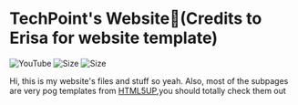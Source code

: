 # TechPoint's Website🎨(Credits to Erisa for website template)
![YouTube](https://img.shields.io/youtube/channel/subscribers/UCwhBpx4YeI5UwloKvEYZ5kw?style=social) ![Size](https://img.shields.io/github/repo-size/Tecqh/tecqh.github.io) ![Size](https://img.shields.io/reddit/user-karma/combined/techpointch?style=social)

Hi, this is my website's files and stuff so yeah. Also, most of the subpages are very pog templates from [HTML5UP](https://html5up.net),you should totally check them out
